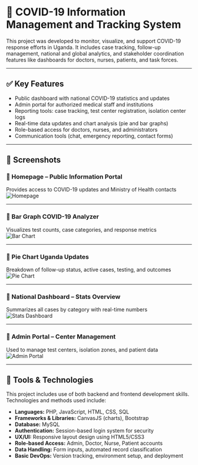 # 🦠 COVID-19 Information Management and Tracking System 

This project was developed to monitor, visualize, and support COVID-19 response efforts in Uganda. It includes case tracking, follow-up management, national and global analytics, and stakeholder coordination features like dashboards for doctors, nurses, patients, and task forces.

---
## ✅ Key Features

- Public dashboard with national COVID-19 statistics and updates
- Admin portal for authorized medical staff and institutions
- Reporting tools: case tracking, test center registration, isolation center logs
- Real-time data updates and chart analysis (pie and bar graphs)
- Role-based access for doctors, nurses, and administrators
- Communication tools (chat, emergency reporting, contact forms)

---

## 📸 Screenshots

### 🔹 Homepage – Public Information Portal  
Provides access to COVID-19 updates and Ministry of Health contacts  
![Homepage](ug%covid%track%-%Home%page.PNG)

---

### 🔹 Bar Graph COVID-19 Analyzer  
Visualizes test counts, case categories, and response metrics  
![Bar Chart](covid_bar.png)

---

### 🔹 Pie Chart Uganda Updates  
Breakdown of follow-up status, active cases, testing, and outcomes  
![Pie Chart](covid_pie.png)

---

### 🔹 National Dashboard – Stats Overview  
Summarizes all cases by category with real-time numbers  
![Stats Dashboard](covid_dashboard.png)

---

### 🔹 Admin Portal – Center Management  
Used to manage test centers, isolation zones, and patient data  
![Admin Portal](admin_portal.png)

---

## 🧰 Tools & Technologies

This project includes use of both backend and frontend development skills. Technologies and methods used include:

- **Languages:** PHP, JavaScript, HTML, CSS, SQL
- **Frameworks & Libraries:** CanvasJS (charts), Bootstrap
- **Database:** MySQL
- **Authentication:** Session-based login system for security
- **UX/UI:** Responsive layout design using HTML5/CSS3
- **Role-based Access:** Admin, Doctor, Nurse, Patient accounts
- **Data Handling:** Form inputs, automated record classification
- **Basic DevOps:** Version tracking, environment setup, and deployment
